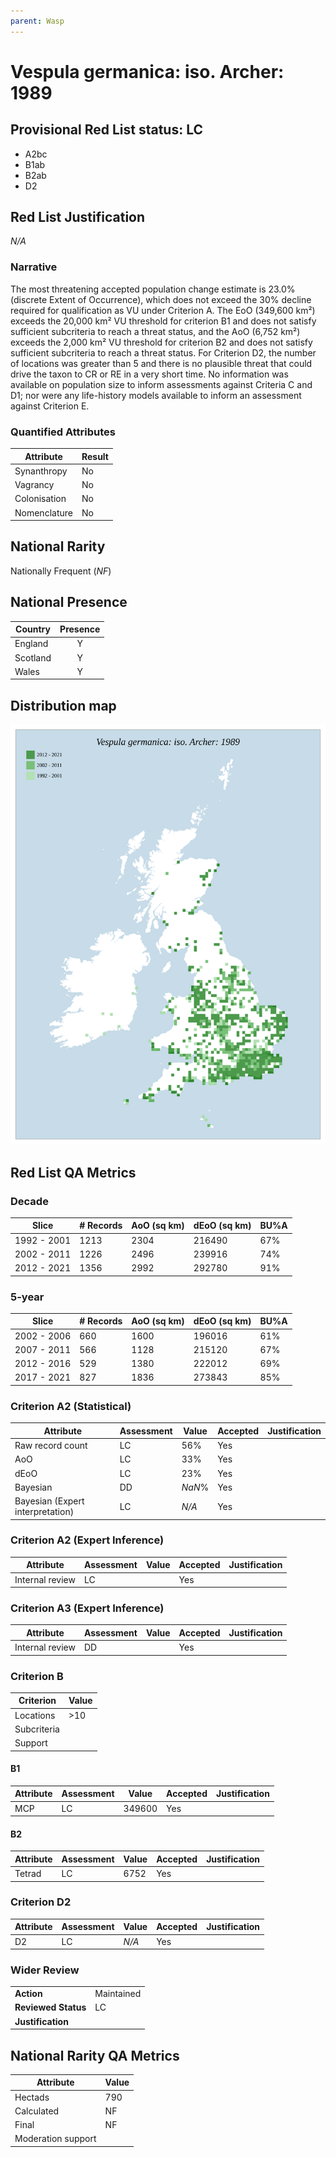 ```yaml
---
parent: Wasp
---
```


# Vespula germanica: iso. Archer: 1989

## Provisional Red List status: LC
- A2bc
- B1ab
- B2ab
- D2

## Red List Justification
*N/A*

### Narrative


The most threatening accepted population change estimate is 23.0% (discrete Extent of Occurrence), which does not exceed the 30% decline required for qualification as VU under Criterion A. The EoO (349,600 km²) exceeds the 20,000 km² VU threshold for criterion B1 and does not satisfy sufficient subcriteria to reach a threat status, and the AoO (6,752 km²) exceeds the 2,000 km² VU threshold for criterion B2 and does not satisfy sufficient subcriteria to reach a threat status. For Criterion D2, the number of locations was greater than 5 and there is no plausible threat that could drive the taxon to CR or RE in a very short time. No information was available on population size to inform assessments against Criteria C and D1; nor were any life-history models available to inform an assessment against Criterion E.

### Quantified Attributes
|Attribute|Result|
|---|---|
|Synanthropy|No|
|Vagrancy|No|
|Colonisation|No|
|Nomenclature|No|


## National Rarity
Nationally Frequent (*NF*)

## National Presence
|Country|Presence
|---|:-:|
|England|Y|
|Scotland|Y|
|Wales|Y|


## Distribution map
![](../map/98.svg)

## Red List QA Metrics
### Decade
| Slice | # Records | AoO (sq km) | dEoO (sq km) |BU%A |
|---|---|---|---|---|
|1992 - 2001|1213|2304|216490|67%|
|2002 - 2011|1226|2496|239916|74%|
|2012 - 2021|1356|2992|292780|91%|

### 5-year
| Slice | # Records | AoO (sq km) | dEoO (sq km) |BU%A |
|---|---|---|---|---|
|2002 - 2006|660|1600|196016|61%|
|2007 - 2011|566|1128|215120|67%|
|2012 - 2016|529|1380|222012|69%|
|2017 - 2021|827|1836|273843|85%|

### Criterion A2 (Statistical)
|Attribute|Assessment|Value|Accepted|Justification
|---|---|---|---|---|
|Raw record count|LC|56%|Yes||
|AoO|LC|33%|Yes||
|dEoO|LC|23%|Yes||
|Bayesian|DD|*NaN*%|Yes||
|Bayesian (Expert interpretation)|LC|*N/A*|Yes||

### Criterion A2 (Expert Inference)
|Attribute|Assessment|Value|Accepted|Justification
|---|---|---|---|---|
|Internal review|LC||Yes||

### Criterion A3 (Expert Inference)
|Attribute|Assessment|Value|Accepted|Justification
|---|---|---|---|---|
|Internal review|DD||Yes||

### Criterion B
|Criterion| Value|
|---|---|
|Locations|>10|
|Subcriteria||
|Support||

#### B1
|Attribute|Assessment|Value|Accepted|Justification
|---|---|---|---|---|
|MCP|LC|349600|Yes||

#### B2
|Attribute|Assessment|Value|Accepted|Justification
|---|---|---|---|---|
|Tetrad|LC|6752|Yes||

### Criterion D2
|Attribute|Assessment|Value|Accepted|Justification
|---|---|---|---|---|
|D2|LC|*N/A*|Yes||

### Wider Review
|  |  |
|---|---|
|**Action**|Maintained|
|**Reviewed Status**|LC|
|**Justification**||

## National Rarity QA Metrics
|Attribute|Value|
|---|---|
|Hectads|790|
|Calculated|NF|
|Final|NF|
|Moderation support||
